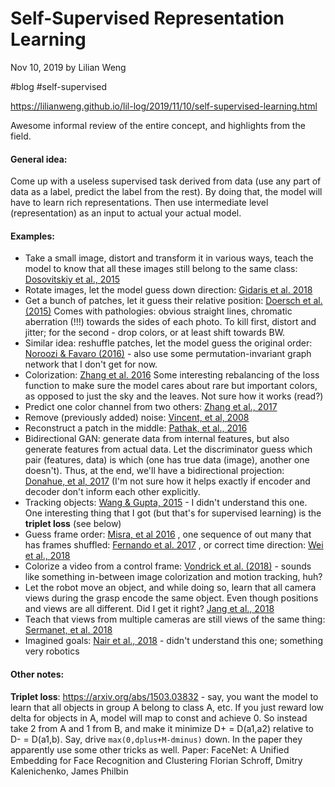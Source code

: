 # Self-Supervised Representation Learning

 Nov 10, 2019 by Lilian Weng 
 
 #blog #self-supervised

https://lilianweng.github.io/lil-log/2019/11/10/self-supervised-learning.html

Awesome informal review of the entire concept, and highlights from the field.

#### General idea:

Come up with a useless supervised task derived from data (use any part of data as a label, predict the label from the rest). By doing that, the model will have to learn rich representations. Then use intermediate level (representation) as an input to actual your actual model.

#### Examples:

* Take a small image, distort and transform it in various ways, teach the model to know that all these images still belong to the same class:  [Dosovitskiy et al., 2015](https://arxiv.org/abs/1406.6909)
* Rotate images, let the model guess down direction:  [Gidaris et al. 2018](https://arxiv.org/abs/1803.07728) 
* Get a bunch of patches, let it guess their relative position:  [Doersch et al. (2015)](https://arxiv.org/abs/1505.05192) Comes with pathologies: obvious straight lines, chromatic aberration (!!!) towards the sides of each photo. To kill first, distort and jitter; for the second - drop colors, or at least shift towards BW.
* Similar idea: reshuffle patches, let the model guess the original order:   [Noroozi & Favaro (2016)](https://arxiv.org/abs/1603.09246) - also use some permutation-invariant graph network that I don't get for now.
* Colorization:  [Zhang et al. 2016](https://arxiv.org/abs/1603.08511) Some interesting rebalancing of the loss function to make sure the model cares about rare but important colors, as opposed to just the sky and the leaves. Not sure how it works (read?)
* Predict one color channel from two others:  [Zhang et al., 2017](https://arxiv.org/abs/1611.09842) 
* Remove (previously added) noise:  [Vincent, et al, 2008](https://www.cs.toronto.edu/~larocheh/publications/icml-2008-denoising-autoencoders.pdf) 
* Reconstruct a patch in the middle:  [Pathak, et al., 2016](https://arxiv.org/abs/1604.07379) 
* Bidirectional GAN: generate data from internal features, but also generate features from actual data. Let the discriminator guess which pair (features, data) is which (one has true data (image), another one doesn't). Thus, at the end, we'll have a bidirectional projection:  [Donahue, et al, 2017](https://arxiv.org/abs/1605.09782)  (I'm not sure how it helps exactly if encoder and decoder don't inform each other explicitly. 
* Tracking objects: [Wang & Gupta, 2015](https://arxiv.org/abs/1505.00687)  - I didn't understand this one. One interesting thing that I got (but that's for supervised learning) is the **triplet loss** (see below)
* Guess frame order:  [Misra, et al 2016](https://arxiv.org/abs/1603.08561) , one sequence of out many that has frames shuffled:   [Fernando et al. 2017](https://arxiv.org/abs/1611.06646) , or correct time direction:  [Wei et al., 2018](https://www.robots.ox.ac.uk/~vgg/publications/2018/Wei18/wei18.pdf) 
* Colorize a video from a control frame:  [Vondrick et al. (2018)](https://arxiv.org/abs/1806.09594)  - sounds like something in-between image colorization and motion tracking, huh?
* Let the robot move an object, and while doing so, learn that all camera views during the grasp encode the same object. Even though positions and views are all different. Did I get it right?  [Jang et al., 2018](https://arxiv.org/abs/1811.06964) 
* Teach that views from multiple cameras are still views of the same thing:   [Sermanet, et al. 2018](https://arxiv.org/abs/1704.06888) 
* Imagined goals: [Nair et al., 2018](https://arxiv.org/abs/1807.04742)  - didn't understand this one; something very robotics

#### Other notes:

**Triplet loss**:  https://arxiv.org/abs/1503.03832 - say, you want the model to learn that all objects in group A belong to class A, etc. If you just reward low delta for objects in A, model will map to const and achieve 0. So instead take 2 from A and 1 from B, and make it minimize D+ = D(a1,a2) relative to D- = D(a1,b). Say, drive `max(0,dplus+M-dminus)` down. In the paper they apparently use some other tricks as well. Paper: FaceNet: A Unified Embedding for Face Recognition and Clustering Florian Schroff, Dmitry Kalenichenko, James Philbin